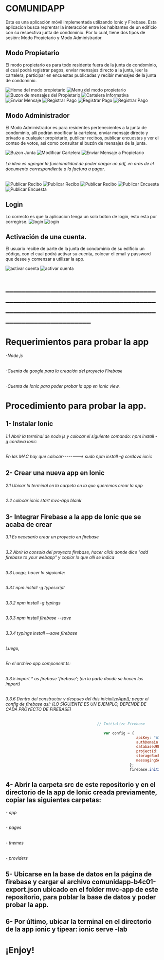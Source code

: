 # COMUNIDAPP

Esta es una aplicación móvil implementada utilizando Ionic y Firebase. 
Esta aplicacion busca reprentar la interacción entre los habitantes de un edificio con su respectiva junta de condominio. Por lo cual, tiene dos tipos de sesión: Modo Propietario y Modo Administrador. 

## Modo Propietario
El modo propietario es para todo residente fuera de la junta de condominio, el cual podrá registrar pagos, enviar mensajes directo a la junta, leer la cartelera, participar en encuestas publicadas y recibir mensajes de la junta de condominio.

![Home del modo propietario](https://adriana2828blog.files.wordpress.com/2017/07/2-home-modo-propietario.png) 
![Menu del modo propietario](https://adriana2828blog.files.wordpress.com/2017/07/1-menu-modo-propietario.png)
![Buzon de mensajes del Propietario](https://adriana2828blog.files.wordpress.com/2017/07/3-buzon.png)
![Cartelera Informativa](https://adriana2828blog.files.wordpress.com/2017/07/5-cartelera.png)
![Enviar Mensaje](https://adriana2828blog.files.wordpress.com/2017/07/4-enviar-mensaje.png)
![Registrar Pago](https://adriana2828blog.files.wordpress.com/2017/07/6-home-pagos.png)
![Registrar Pago](https://adriana2828blog.files.wordpress.com/2017/07/6-registrar-pago.png)
![Registrar Pago](https://adriana2828blog.files.wordpress.com/2017/07/7-historial-pagos.png)

## Modo Administrador

El Modo Administrador es para residentes pertenecientes a la junta de condominio, allí podrán modificar la cartelera, enviar mensaje directo y privado a cualquier propietario, publicar recibos, publicar encuestas y ver el conteo de votos, así como consultar el buzón de mensajes de la junta.

![Buzon Junta](https://adriana2828blog.files.wordpress.com/2017/07/8-buzon-junta-condominio.png)
![Modificar Cartelera](https://adriana2828blog.files.wordpress.com/2017/07/9-modificar-cartelera.png)
![Enviar Mensaje a Propietario](https://adriana2828blog.files.wordpress.com/2017/07/11-enviar-mensaje-a-propietario.png)
###### La idea es agregar la funcionalidad de poder cargar un pdf, en aras de el documento correspondiente a la factura a pagar.
![Publicar Recibo](https://adriana2828blog.files.wordpress.com/2017/07/10-publicar-recibo.png)
![Publicar Recibo](https://adriana2828blog.files.wordpress.com/2017/07/10-publicar-recibo-1.png)
![Publicar Recibo](https://adriana2828blog.files.wordpress.com/2017/07/10-publicar-recibo-2.png)
![Publicar Encuesta](https://adriana2828blog.files.wordpress.com/2017/07/13-consultar-encuesta.png)
![Publicar Encuesta](https://adriana2828blog.files.wordpress.com/2017/07/12-publicar-encuesta.png)

## Login

Lo correcto es que la aplicacion tenga un solo boton de login, esto esta por corregirse.
![login](https://adriana2828blog.files.wordpress.com/2017/07/0-login-page.png)
![login](https://adriana2828blog.files.wordpress.com/2017/07/olvide-contrasencc83a.png)

## Activación de una cuenta.

El usuario recibe de parte de la junta de condominio de su edificio un código, con el cual podrá activar su cuenta, colocar el email y password que desee y comenzar a utilizar la app.

![activar cuenta](https://adriana2828blog.files.wordpress.com/2017/07/activar-cuenta1.png)
![activar cuenta](https://adriana2828blog.files.wordpress.com/2017/07/activar-cuenta.png)

# ____________________________________________________________________________________________________________________________________
# Requerimientos para probar la app
###### -Node js
###### -Cuenta de google para la creación del proyecto Firebase
###### -Cuenta de Ionic para poder probar la app en ionic view.

# Procedimiento para probar la app.

## 1- Instalar Ionic
###### 1.1 Abrir la terminal de node js y colocar el siguiente comando: npm install -g cordova ionic
######                  En las MAC hay que colocar-------->        sudo npm install -g cordova ionic
## 2- Crear una nueva app en Ionic
###### 2.1 Ubicar la terminal en la carpeta en la que queremos crear la app
###### 2.2 colocar ionic start mvc-app blank
## 3- Integrar Firebase a la app de Ionic que se acaba de crear
###### 3.1 Es necesario crear un proyecto en firebase
###### 3.2 Abrir la consola del proyecto firebase, hacer click donde dice "add firebase to your webapp" y copiar lo que allí se indica
###### 3.3 Luego, hacer lo siguiente:

######                                      3.3.1 npm install -g typescript
######                                      3.3.2 npm install -g typings
######                                      3.3.3 npm install firebase --save
######                                      3.3.4 typings install --save firebase 

###### Luego,

###### En el archivo app.component.ts:
######                                     3.3.5 import * as firebase 'firebase'; (en la parte donde se hacen los import)
######                                     3.3.6 Dentro del constructor y despues del this.inicializeApp(); pegar el config de firebase asi: (LO SIGUIENTE ES UN EJEMPLO, DEPENDE DE CADA PROYECTO DE FIREBASE)

```javascript
                                          // Initialize Firebase
  
                                             var config = {
                                                            apiKey: "AIzaaD57Hk8PJRle8jRWM",
                                                            authDomain: "comunidapp.firebaseapp.com",    
                                                            databaseURL: "https://comunidapP.firebaseio.com",
                                                            projectId: "comunidapp",
                                                            storageBucket: "comunidapp.appspot.com",
                                                            messagingSenderId: "1036"
                                                         };
                                                         firebase.initializeApp(config);

```

## 4- Abrir la carpeta src de este repositorio y en el directorio de la app de Ionic creada previamente, copiar las siguientes carpetas: 
###### - app
###### - pages
###### - themes
###### - providers

## 5- Ubicarse en la base de datos en la página de firebase y cargar el archivo comunidapp-b4c01-export.json ubicado en el folder mvc-app de este repositorio, para poblar la base de datos y poder probar la app.

## 6- Por último, ubicar la terminal en el directorio de la app ionic y tipear: ionic serve -lab


#                                                       ¡Enjoy!
